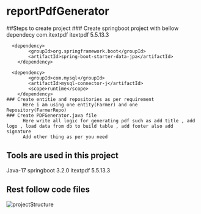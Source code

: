 # reportPdfGenerator

##Steps to create project
    ### Create springboot project with bellow dependecy
        <dependency>
  			<groupId>com.itextpdf</groupId>
  			<artifactId>itextpdf</artifactId>
  			<version>5.5.13.3</version>
  		</dependency>

      <dependency>
  			<groupId>org.springframework.boot</groupId>
  			<artifactId>spring-boot-starter-data-jpa</artifactId>
  		</dependency>

      <dependency>
  			<groupId>com.mysql</groupId>
  			<artifactId>mysql-connector-j</artifactId>
  			<scope>runtime</scope>
  		</dependency>
    ### Create entitie and repositories as per requirement
          Here i am using one entity(Farmer) and one Repository(FarmerRepo)
    ### Create PDFGenerator.java file
          Here write all logic for generating pdf such as add title , add logo , load data from db to build table , add footer also add signature
          Add other thing as per you need

## Tools are used in this project
  Java-17
  springboot 3.2.0
  itextpdf 5.5.13.3

## Rest follow code files

![projectStructure](https://github.com/rovin990/reportPdfGenerator/assets/48690435/b2dc5ad1-6b27-4986-b390-cf230463aad4)




  
